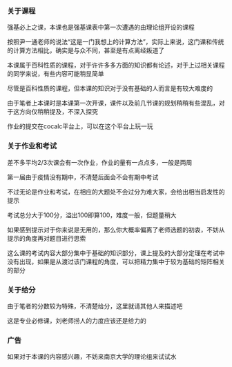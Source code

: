 ### 关于课程

强基必上之课，本课也是强基课表中第一次遭遇的由理论组开设的课程

按照尹一通老师的说法“这是一门我想上的计算方法”，实际上来说，这门课和传统的计算方法相比，确实是与众不同，甚至是有点离经叛道了

本课属于百科性质的课程，对于许许多多方面的知识都有论述，对于上过相关课程的同学来说，有些内容可能稍显简单

尽管是百科性质的课程，但本课的知识对于没有基础的人而言是有较大难度的

由于笔者上本课时是本课第一次开课，课件以及前几节课的规划稍稍有些混乱，对于这方向仅稍稍提及，不深入探究

作业的提交在cocalc平台上，可以在这个平台上玩一玩

### 关于作业和考试

差不多平均2/3次课会有一次作业，作业的量有一点点多，一般是两周

第一届由于疫情没有期中，不清楚后面会不会有期中考试

不过无论是作业和考试，在相应的大题处不会过分为难大家，会给出相当启发性的提示

考试总分大于100分，溢出100即算100，难度一般，但题量稍大

如果感到提示对于你来说是无用的，那么你大概率偏离了老师选题的初衷，不妨从提示的角度再对题目进行思索

这么课的考试内容大部分集中于基础的知识部分，课上提及的大部分定理在考试中没有出现，如果是从渡过该门课程的角度，可以把精力集中于较为基础的矩阵相关的部分

### 关于给分

由于笔者的分数较为特殊，不清楚给分，这里就请其他人来描述吧

这是专业必修课，刘老师捞人的力度应该还是给力的

### 广告

如果对于本课的内容感兴趣，不妨来南京大学的理论组来试试水
